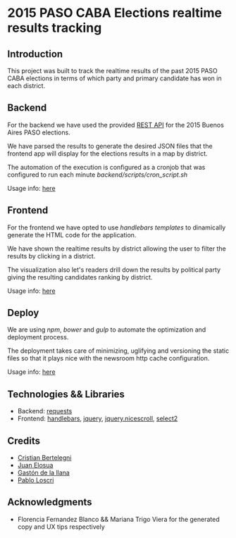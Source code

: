 2015 PASO CABA Elections realtime results tracking
==================================================

## Introduction
This project was built to track the realtime results of the past 2015 PASO CABA elections in terms of which party and primary candidate has won in each district.

## Backend
For the backend we have used the provided [REST API](https://apipaso.buenosaires.gob.ar/api) for the 2015 Buenos Aires PASO elections.

We have parsed the results to generate the desired JSON files that the frontend app will display for the elections results in a map by district.

The automation of the execution is configured as a cronjob that was configured to run each minute _backend/scripts/cron_script.sh_

Usage info: [here](backend/README.md)

## Frontend
For the frontend we have opted to use _handlebars templates_ to dinamically generate the HTML code for the application.

We have shown the realtime results by district allowing the user to filter the results by clicking in a district.

The visualization also let's readers drill down the results by political party giving the resulting candidates ranking by district.

Usage info: [here](webapp/README.md)


## Deploy
We are using _npm_, _bower_ and _gulp_ to automate the optimization and deployment process.

The deployment takes care of minimizing, uglifying and versioning the static files so that it plays nice with the newsroom http cache configuration.

Usage info: [here](deploy/README.md)

## Technologies && Libraries
* Backend:
    [requests](http://docs.python-requests.org/en/latest/)
* Frontend:
    [handlebars](http://handlebarsjs.com/), [jquery](https://jquery.com/), [jquery.nicescroll](https://github.com/inuyaksa/jquery.nicescroll), [select2](https://select2.github.io/)

## Credits
* [Cristian Bertelegni](https://twitter.com/cbertelegni)
* [Juan Elosua](https://twitter.com/jjelosua)
* [Gastón de la llana](https://twitter.com/gasgas83)
* [Pablo Loscri](https://twitter.com/ploscri)

## Acknowledgments
* Florencia Fernandez Blanco && Mariana Trigo Viera for the generated copy and UX tips respectively 

